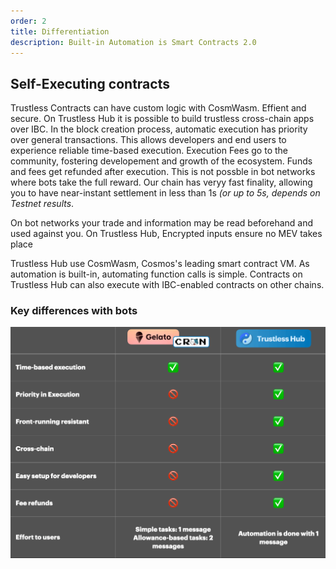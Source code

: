 ```yaml
---
order: 2
title: Differentiation
description: Built-in Automation is Smart Contracts 2.0
---
```



## Self-Executing contracts

Trustless Contracts can have custom logic with CosmWasm. Effient and secure. 
On Trustless Hub it is possible to build trustless cross-chain apps over IBC. 
In the block creation process, automatic execution has priority over general transactions. This allows developers and end users to experience reliable time-based execution. Execution Fees go to the community, fostering developement and growth of the ecosystem. Funds and fees get refunded after execution. This is not possble in bot networks where bots take the full reward. Our chain has veryy fast finality, allowing you to have near-instant settlement in less than 1s *(or up to 5s, depends on Testnet results*. 

On bot networks your trade and information may be read beforehand and used against you. On Trustless Hub, Encrypted inputs ensure no MEV takes place

Trustless Hub use CosmWasm, Cosmos's leading smart contract VM. As automation is built-in, automating function calls is simple. Contracts on Trustless Hub can also execute with IBC-enabled contracts on other chains.  

### Key differences with bots
![differentiation](./../images/exec.png)